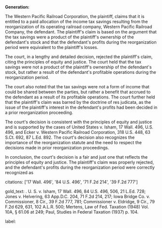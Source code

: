 **Generation:**

 <answer>

The Western Pacific Railroad Corporation, the plaintiff, claims that it is entitled to a paid allocation of the income tax savings resulting from the reorganization of its operating railroad company, Western Pacific Railroad Company, the defendant. The plaintiff's claim is based on the argument that the tax savings were a product of the plaintiff's ownership of the defendant's stock and that the defendant's profits during the reorganization period were equivalent to the plaintiff's losses.

The court, in a lengthy and detailed decision, rejected the plaintiff's claim, citing the principles of equity and justice. The court held that the tax savings were not a product of the plaintiff's ownership of the defendant's stock, but rather a result of the defendant's profitable operations during the reorganization period.

The court also noted that the tax savings were not a form of income that could be shared between the parties, but rather a benefit that accrued to the defendant as a result of its profitable operations. The court further held that the plaintiff's claim was barred by the doctrine of res judicata, as the issue of the plaintiff's interest in the defendant's profits had been decided in a prior reorganization proceeding.

The court's decision is consistent with the principles of equity and justice and is supported by the cases of United States v. Isham, 17 Wall. 496, U.S. 496, and Ecker v. Western Pacific Railroad Corporation, 318 U.S. 448, 63 S.Ct. 692, 87 L.Ed. 892. The court's decision also recognizes the importance of the reorganization statute and the need to respect the decisions made in prior reorganization proceedings.

In conclusion, the court's decision is a fair and just one that reflects the principles of equity and justice. The plaintiff's claim was properly rejected, and the defendant's profits during the reorganization period were correctly recognized as

citations: ['17 Wall. 496', '84 U.S. 496', '71 F.2d 214', '39 F.2d 777']

gold_text: . U. S. v. Isham, 17 Wall. 496, 84 U.S. 496, 506, 21 L.Ed. 728; Jones v. Helvering, 63 App.D.C. 204, 71 F.2d 214, 217; Iowa Bridge Co. v. Commissioner, 8 Cir., 39 F.2d 777, 781; Commissioner v. Eldridge, 9 Cir., 79 F.2d 629, 631, 102 A.L.R. 500; Mertens, Law of Fed. Taxation (1948) Vol. 10A, § 61.06 at 249; Paul, Studies in Federal Taxation (1937) p. 104.

label: 